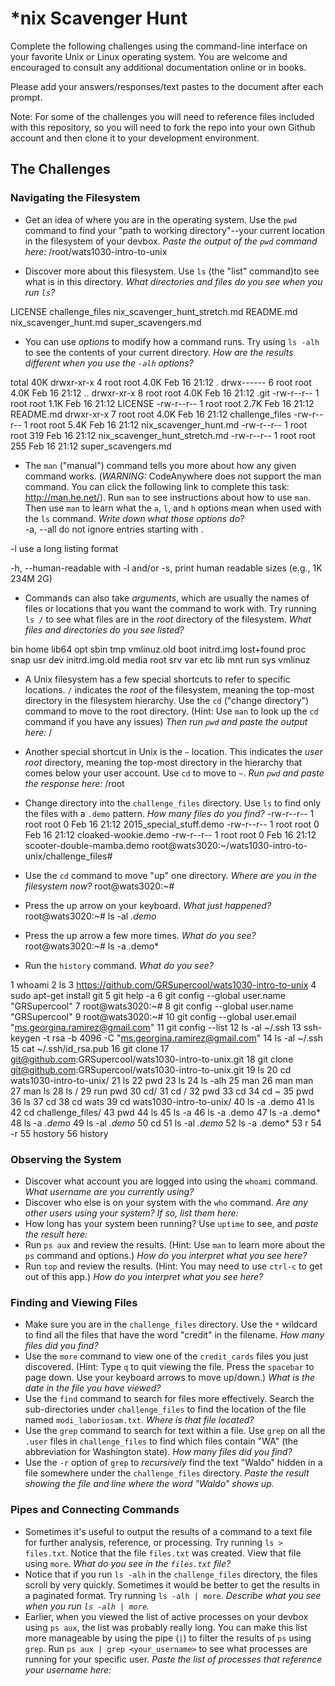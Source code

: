 # *nix Scavenger Hunt

Complete the following challenges using the command-line interface on your favorite
Unix or Linux operating system. You are welcome and encouraged to consult any
additional documentation online or in books.

Please add your answers/responses/text pastes to the document after each prompt.

Note: For some of the challenges you will need to reference files included with
this repository, so you will need to fork the repo into your own Github account
and then clone it to your development environment.

## The Challenges

### Navigating the Filesystem

* Get an idea of where you are in the operating system. Use the `pwd` command to find your "path to working directory"--your current location in the filesystem of your devbox. *Paste the output of the `pwd` command here:*
/root/wats1030-intro-to-unix

* Discover more about this filesystem. Use `ls` (the "list" command)to see what is in this directory. *What directories and files do you see when you run `ls`?*

LICENSE    challenge_files        nix_scavenger_hunt_stretch.md
README.md  nix_scavenger_hunt.md  super_scavengers.md

* You can use *options* to modify how a command runs. Try using `ls -alh` to see the contents of your current directory. *How are the results different when you use the `-alh` options?*  


total 40K
drwxr-xr-x 4 root root 4.0K Feb 16 21:12 .
drwx------ 6 root root 4.0K Feb 16 21:12 ..
drwxr-xr-x 8 root root 4.0K Feb 16 21:12 .git
-rw-r--r-- 1 root root 1.1K Feb 16 21:12 LICENSE
-rw-r--r-- 1 root root 2.7K Feb 16 21:12 README.md
drwxr-xr-x 7 root root 4.0K Feb 16 21:12 challenge_files
-rw-r--r-- 1 root root 5.4K Feb 16 21:12 nix_scavenger_hunt.md
-rw-r--r-- 1 root root  319 Feb 16 21:12 nix_scavenger_hunt_stretch.md
-rw-r--r-- 1 root root  255 Feb 16 21:12 super_scavengers.md


* The `man` ("manual") command tells you more about how any given command works. (*WARNING:* CodeAnywhere does not support the man command. You can click the following link to complete this task: http://man.he.net/). Run `man` to see instructions about how to use `man`. Then use `man` to learn what the `a`, `l`, and `h` options mean when used with the `ls` command. *Write down what those options do?*  
 -a, --all
              do not ignore entries starting with .  
              
 -l     use a long listing format  
 
 -h, --human-readable
              with -l and/or -s, print human readable sizes (e.g., 1K 234M 2G)
              
          
* Commands can also take *arguments*, which are usually the names of files or locations that you want the command to work with. Try running `ls /` to see what files are in the *root* directory of the filesystem. *What files and directories do you see listed?*

bin   home            lib64       opt   sbin  tmp      vmlinuz.old
boot  initrd.img      lost+found  proc  snap  usr
dev   initrd.img.old  media       root  srv   var
etc   lib             mnt         run   sys   vmlinuz


* A Unix filesystem has a few special shortcuts to refer to specific locations. `/` indicates the *root* of the filesystem, meaning the top-most directory in the filesystem hierarchy. Use the `cd` ("change directory") command to move to the root directory. (Hint: Use `man` to look up the `cd` command if you have any issues) *Then run `pwd` and paste the output here:*  /




* Another special shortcut in Unix is the `~` location. This indicates the *user root* directory, meaning the top-most directory in the hierarchy that comes below your user account. Use `cd` to move to `~`. *Run `pwd` and paste the response here:*  /root


* Change directory into the `challenge_files` directory. Use `ls` to find only the files with a `.demo` pattern. *How many files do you find?*
-rw-r--r-- 1 root root 0 Feb 16 21:12 2015_special_stuff.demo
-rw-r--r-- 1 root root 0 Feb 16 21:12 cloaked-wookie.demo
-rw-r--r-- 1 root root 0 Feb 16 21:12 scooter-double-mamba.demo
root@wats3020:~/wats1030-intro-to-unix/challenge_files#


* Use the `cd` command to move "up" one directory. *Where are you in the filesystem now?*
root@wats3020:~#


* Press the up arrow on your keyboard. *What just happened?*
root@wats3020:~# ls -al *.demo*


* Press the up arrow a few more times. *What do you see?*
root@wats3020:~# ls -a .demo*


* Run the `history` command. *What do you see?*

 1  whoami
    2  ls
    3  https://github.com/GRSupercool/wats1030-intro-to-unix
    4  sudo apt-get install git
    5  git help -a
    6  git config --global user.name "GRSupercool"
    7  root@wats3020:~#
    8  git config --global user.name "GRSupercool"
    9  root@wats3020:~#
   10  git config --global user.email "ms.georgina.ramirez@gmail.com"
   11  git config --list
   12  ls -al ~/.ssh
   13  ssh-keygen -t rsa -b 4096 -C "ms.georgina.ramirez@gmail.com"
   14  ls -al ~/.ssh
   15  cat ~/.ssh/id_rsa.pub
   16  git clone
   17  git@github.com:GRSupercool/wats1030-intro-to-unix.git
   18  git clone git@github.com:GRSupercool/wats1030-intro-to-unix.git
   19  ls
   20  cd wats1030-intro-to-unix/
   21  ls
   22  pwd
   23  ls
   24  ls -alh
   25  man
   26  man man
   27  man ls
   28  ls /
   29  run pwd
   30  cd/
   31  cd /
   32  pwd
   33  cd
   34  cd ~
   35  pwd
   36  ls
   37  cd
   38  cd wats
   39  cd wats1030-intro-to-unix/
   40  ls -a .demo
   41  ls
   42  cd challenge_files/
   43  pwd
   44  ls
   45  ls -a
   46  ls -a .demo
   47  ls -a .demo*
   48  ls -a *.demo*
   49  ls -al *.demo*
   50  cd
   51  ls -al *.demo*
   52  ls -a .demo*
   53  r
   54  -r
   55  hostory
   56  history


### Observing the System

* Discover what account you are logged into using the `whoami` command. *What username are you currently using?*
* Discover who else is on your system with the `who` command. *Are any other users using your system? If so, list them here:*
* How long has your system been running? Use `uptime` to see, and *paste the result here:*
* Run `ps aux` and review the results. (Hint: Use `man` to learn more about the `ps` command and options.) *How do you interpret what you see here?*
* Run `top` and review the results. (Hint: You may need to use `ctrl-c` to get out of this app.) *How do you interpret what you see here?*

### Finding and Viewing Files

* Make sure you are in the `challenge_files` directory. Use the `*` wildcard to find all the files that have the word "credit" in the filename. *How many files did you find?*
* Use the `more` command to view one of the `credit_cards` files you just discovered. (Hint: Type `q` to quit viewing the file. Press the `spacebar` to page down. Use your keyboard arrows to move up/down.) *What is the date in the file you have viewed?*
* Use the `find` command to search for files more effectively. Search the sub-directories under `challenge_files` to find the location of the file named `modi_laboriosam.txt`. *Where is that file located?*
* Use the `grep` command to search for text within a file. Use `grep` on all the `.user` files in `challenge_files` to find which files contain "WA" (the abbreviation for Washington state). *How many files did you find?*
* Use the `-r` option of `grep` to *recursively* find the text "Waldo" hidden in a file somewhere under the `challenge_files` directory. *Paste the result showing the file and line where the word "Waldo" shows up.*

### Pipes and Connecting Commands

* Sometimes it's useful to output the results of a command to a text file for further analysis, reference, or processing. Try running `ls > files.txt`. Notice that the file `files.txt` was created. View that file using `more`. *What do you see in the `files.txt` file?*
* Notice that if you run `ls -alh` in the `challenge_files` directory, the files scroll by very quickly. Sometimes it would be better to get the results in a paginated format. Try running `ls -alh | more`. *Describe what you see when you run `ls -alh | more`.*
* Earlier, when you viewed the list of active processes on your devbox using `ps aux`, the list was probably really long. You can make this list more manageable by using the pipe (`|`) to filter the results of `ps` using `grep`. Run `ps aux | grep <your_username>` to see what processes are running for your specific user. *Paste the list of processes that reference your username here:*
